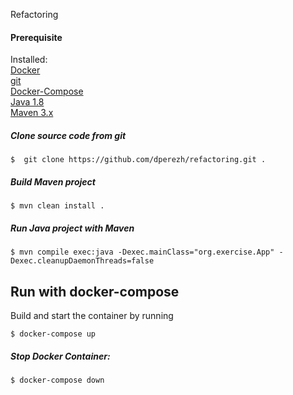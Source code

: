Refactoring

#### Prerequisite

Installed:   
[Docker](https://www.docker.com/)   
[git](https://www.digitalocean.com/community/tutorials/how-to-contribute-to-open-source-getting-started-with-git)    
[Docker-Compose](https://docs.docker.com/compose/install/)   
[Java 1.8](https://www.oracle.com/technetwork/java/javase/overview/index.html)   
[Maven 3.x](https://maven.apache.org/install.html)

##### Clone source code from git
```
$  git clone https://github.com/dperezh/refactoring.git .
```

##### Build Maven project
```
$ mvn clean install .
```

##### Run Java project with Maven
```
$ mvn compile exec:java -Dexec.mainClass="org.exercise.App" -Dexec.cleanupDaemonThreads=false
```

## Run with docker-compose 

Build and start the container by running 

```
$ docker-compose up
```

##### Stop Docker Container:
```
$ docker-compose down
```